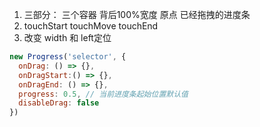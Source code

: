 1. 三部分： 三个容器 背后100%宽度  原点  已经拖拽的进度条
2. touchStart touchMove touchEnd
3. 改变 width 和 left定位

```js
new Progress('selector', {
  onDrag: () => {},
  onDragStart:() => {},
  onDragEnd: () => {},
  progress: 0.5, // 当前进度条起始位置默认值
  disableDrag: false
})
```